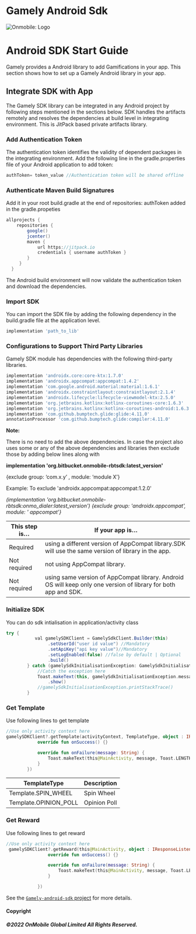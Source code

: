 # Gamely Android Sdk

![Onmobile: Logo](http://t0.gstatic.com/images?q=tbn:ANd9GcQ7a6C5baa2f_3KA2zVpouH29tMGgRfcCn1PGuubySgbFbKuMxg)

# Android SDK Start Guide
Gamely provides a Android library to add Gamifications in your app. This section shows how to set up a Gamely Android library in your app.


## Integrate SDK with App
The Gamely SDK library can be integrated in any Android project by following steps mentioned in the sections below. SDK handles the artifacts remotely and resolves the dependencies at build level in integrating environment. This is JitPack based private artifacts library.



### Add Authentication Token
The authentication token identifies the validity of dependent packages in the integrating environment. 
Add the following line in the gradle.properties file of your Android application to add token:

```groovy
authToken= token_value //Authentication token will be shared offline
```

### Authenticate Maven Build Signatures
Add it in your root build.gradle at the end of repositories: authToken added in the gradle.propeties

```groovy
allprojects {
    repositories {
        google()
        jcenter()
        maven {
            url https://jitpack.io
            credentials { username authToken }
        }
     }
  }
```
The Android build environment will now validate the authentication token and download the dependencies.

### Import SDK
You can import the SDK file by adding the following dependency in the build.gradle file at the application level.

```groovy
implementation 'path_to_lib'
```

### Configurations to Support Third Party Libraries
Gamely SDK module has dependencies with the following third-party libraries.

```groovy
implementation 'androidx.core:core-ktx:1.7.0'
implementation 'androidx.appcompat:appcompat:1.4.2'
implementation 'com.google.android.material:material:1.6.1'
implementation 'androidx.constraintlayout:constraintlayout:2.1.4'
implementation 'androidx.lifecycle:lifecycle-viewmodel-ktx:2.5.0'
implementation 'org.jetbrains.kotlinx:kotlinx-coroutines-core:1.6.3'
implementation 'org.jetbrains.kotlinx:kotlinx-coroutines-android:1.6.3'
implementation 'com.github.bumptech.glide:glide:4.11.0'
annotationProcessor 'com.github.bumptech.glide:compiler:4.11.0'
```
**Note:**

There is no need to add the above dependencies.
In case the project also uses some or any of the above dependencies and libraries then exclude those by adding below lines along with 

**implementation 'org.bitbucket.onmobile-rbtsdk:latest_version'**

{exclude group: ‘com.x.y’ , module: ‘module X’} 

Example: To exclude 'androidx.appcompat:appcompat:1.2.0'

*(implementation 'org.bitbucket.onmobile-rbtsdk:onmo_dialer:latest_version') 
{exclude group: 'androidx.appcompat', module: ' appcompat'}*

This step is…  | If your app is…
-------------- | -------------
Required       | using a different version of AppCompat library.SDK will use the same version of library in the app.
Not required	|  not using AppCompat library.
Not required	| using same version of AppCompat library. Android OS will keep only one version of library for both app and SDK.


### Initialize SDK
You can do sdk intialisation in application/activity class
```groovy
try {
           val gamelySDKClient = GamelySdkClient.Builder(this)
                .setUserId("user id value") //Mandatory
                .setApiKey("api key value")//Mandatory
                .setLogEnabled(false) //false by default | Optional
                .build()
        } catch (gamelySdkInitialisationException: GamelySdkInitialisationException) {
            //Catch the exception here
            Toast.makeText(this, gamelySdkInitialisationException.message, Toast.LENGTH_SHORT)
                .show()
            //gamelySdkInitialisationException.printStackTrace()
        }
```

### Get Template
Use following lines to get template

```kotlin
//Use only activity context here
gamelySDKClient?.getTemplate(activityContext, TemplateType, object : IResponseListener {
            override fun onSuccess() {}

            override fun onFailure(message: String) {
                Toast.makeText(this@MainActivity, message, Toast.LENGTH_SHORT).show()
            }
        })
```

TemplateType  | Description
------------- | -------------
Template.SPIN_WHEEL | Spin Wheel
Template.OPINION_POLL | Opinion Poll


### Get Reward
Use following lines to get reward

```kotlin
//Use only activity context here
 gamelySDKClient?.getReward(this@MainActivity, object : IResponseListener {
                override fun onSuccess() {}

                override fun onFailure(message: String) {
                    Toast.makeText(this@MainActivity, message, Toast.LENGTH_SHORT).show()
                }

            })
```




See the [`Gamely-android-sdk` project](https://www.onmobile.com/) for more details.



#### Copyright

##### ©2022 OnMobile Global Limited All Rights Reserved.
